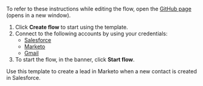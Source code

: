 To refer to these instructions while editing the flow, open the [GitHub page](https://github.com/ot4i/app-connect-templates/tree/master/resources/markdown/Create%20a%20lead%20in%20Marketo%20when%20a%20new%20contact%20is%20created%20in%20Salesforce_instructions.md) (opens in a new window).

1. Click **Create flow** to start using the template.
2. Connect to the following accounts by using your credentials:
   - [Salesforce](https://www.ibm.com/docs/en/app-connect/containers_cd?topic=apps-salesforce)
   - [Marketo](https://www.ibm.com/docs/en/app-connect/containers_cd?topic=apps-marketo)
   - [Gmail](https://www.ibm.com/docs/en/app-connect/containers_cd?topic=apps-gmail)
3. To start the flow, in the banner, click **Start flow**.


Use this template to create a lead in Marketo when a new contact is created in Salesforce.






